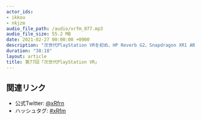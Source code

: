 ```yaml
---
actor_ids:
- ikkou
- nkjzm
audio_file_path: /audio/xrfm_077.mp3
audio_file_size: 55.2 MB
date: 2021-02-27 00:00:00 +0900
description: "次世代PlayStation VRを初め、HP Reverb G2、Snapdragon XR1 AR Smart Viewer Refence Design、Nreal Enterprise Edition、KURA Gallium、Oculusのリコール、Oculus Rift Sの値下げ、「ヘイFacebook!」、Reality Mixer、Roppongi.unity 、Tokyo HoloLens ミートアップ、WebXR Tech Tokyo、VRM勉強会、バーチャルクラフ特区、VRoidの3Dフィギュア制作サービス、EpicのMetaHuman、cluster セーブ機能、レゴUnityコンテスト、Silk Brush、MultiBrush、glTF to USDZ、森永乳牛×FLOWERS BY NAKED、スタバAR、花譜2nd ONE-MAN LIVE「不可解弐Q2」について話しました。"
duration: "38:18"
layout: article
title: 第77回「次世代PlayStation VR」
---
```


## 関連リンク

- 公式Twitter: [@xRfrn](https://twitter.com/xrfrn)
- ハッシュタグ: [#xRfm](https://twitter.com/hashtag/xRfm?src=hash)